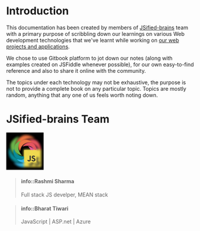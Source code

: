 # Introduction

This documentation has been created by members of [JSified-brains](https://github.com/jsified-brains) team with a primary purpose of scribbling down our learnings on various Web development technologies that we've learnt while working on [our web projects and applications](https://github.com/jsified-brains). 

We chose to use Gitbook platform to jot down our notes (along with examples created on JSFiddle whenever possible), for our own easy-to-find reference and also to share it online with the community. 

The topics under each technology may not be exhaustive, the purpose is not to provide a complete book on any particular topic. Topics are mostly random, anything that any one of us feels worth noting down.


# JSified-brains Team


<img src="/assets/jsifiedBrains.jpg" alt="Drawing" style="width: 100px;height:100px;"/>
<!-- div class="jsb-thumbnailList">
  <div>
  <ul>

    <li>
      <img src="http://socialeum.com/71-large_default/1000-google-followers.jpg" height="100" width="100" />
      <h3>Rashmi Sharma</h3>
      <p style="margin-top:-5px">Front-end developer
      <!-- span>A front-end developer who  aspires to awe the world. I ❤ CSS & JavaScript.</span -->
      </p>
    </li>
    
    <li>
      <img src="http://socialeum.com/71-large_default/1000-google-followers.jpg" height="100" width="100" />
      <h3>Bharat Tiwari</h3>
      <p>JavaScript | ASP.net | Azure</p>
    </li>

  </ul>
  </div>
</div -->


> #### info::Rashmi Sharma
> Full stack JS develper, MEAN stack
>

> #### info::Bharat Tiwari
> JavaScript | ASP.net | Azure
> 

 

<!--
{% method %}
## Install {#install}

The first thing is to get the GitBook API client.

{% sample lang="js" %}
```bash
$ npm install gitbook-api
```

{% sample lang="go" %}
```bash
$ go get github.com/GitbookIO/go-gitbook-api
```
{% endmethod %}

https://github.com/GitbookIO/theme-api
-->